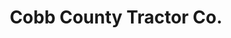 ---
title: "Cobb County Tractor Co."
url: /marietta/cobb-county-tractor-co/
shop: Landwirtschaftlich
---
